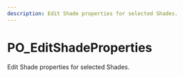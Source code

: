 ```yaml
---
description: Edit Shade properties for selected Shades.
---
```


# PO_EditShadeProperties

Edit Shade properties for selected Shades.

